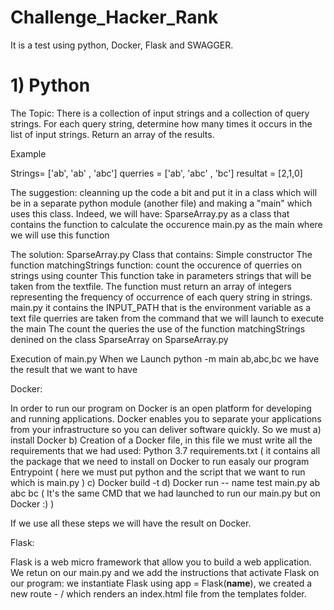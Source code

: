 # Challenge_Hacker_Rank

It is a test using python, Docker, Flask and SWAGGER.

# 1) Python 

The Topic: 
There is a collection of input strings and a collection of query strings. For each query string, determine how many times it occurs in the list of input strings. 
Return an array of the results.

Example

Strings= ['ab', 'ab' , 'abc']
querries = ['ab', 'abc' , 'bc']
resultat = [2,1,0]

The suggestion: 
cleanning up the code a bit and put it in a class which will be in a separate python module (another file) and making a "main" which uses this class. Indeed, we will have:
SparseArray.py  as a class that contains the function to calculate the occurence
main.py as the main where we will use this function

The solution:
SparseArray.py 
Class that contains: Simple constructor
The function matchingStrings function: count the occurence of querries on strings using counter 
This function take in parameters strings that will be taken from the textfile.
The function must return an array of integers representing the frequency of occurrence of each query string in strings.
main.py 
it contains the INPUT_PATH that is the  environment variable as a text file
querries are taken from the command  that we will launch to execute the main
The count the queries
the use of the function matchingStrings denined on the class SparseArray on SparseArray.py 

Execution of main.py
When we Launch python -m main ab,abc,bc we have the result that we want to have 

Docker:

In order to run our program on Docker is an open platform for developing  and running applications. 
Docker enables you to separate your applications from your infrastructure so you can deliver software quickly. 
So we must 
a) install Docker 
b) Creation of a Docker file, in this file we must write all the requirements that we had used:
Python 3.7
requirements.txt ( it contains all the package that we need to install on Docker to run easaly our program
Entrypoint ( here we must put python and the script that we want to run which is main.py )
c) Docker build -t 
d) Docker run -- name test main.py ab abc bc ( It's the same CMD that we had launched to run our main.py but on Docker :) ) 

If we use all these steps we will have the result on Docker.

Flask: 

Flask is a web micro framework that allow you to build a web application.
We retun on our main.py and we add the instructions that activate Flask on our program:
we instantiate Flask using app = Flask(__name__), we created a new route - / which renders an index.html file from the templates folder.










